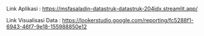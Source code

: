 Link Aplikasi : https://msfasaladin-datastruk-datastruk-204idx.streamlit.app/

Link Visualisasi Data : https://lookerstudio.google.com/reporting/fc5288f1-6943-46f7-9e18-155988850e12
